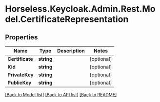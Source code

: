 # Horseless.Keycloak.Admin.Rest.Model.CertificateRepresentation

## Properties

Name | Type | Description | Notes
------------ | ------------- | ------------- | -------------
**Certificate** | **string** |  | [optional] 
**Kid** | **string** |  | [optional] 
**PrivateKey** | **string** |  | [optional] 
**PublicKey** | **string** |  | [optional] 

[[Back to Model list]](../README.md#documentation-for-models) [[Back to API list]](../README.md#documentation-for-api-endpoints) [[Back to README]](../README.md)


